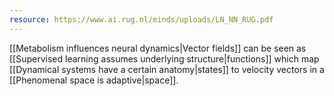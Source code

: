 ```yaml
---
resource: https://www.ai.rug.nl/minds/uploads/LN_NN_RUG.pdf
---
```


[[Metabolism influences neural dynamics|Vector fields]] can be seen as [[Supervised learning assumes underlying structure|functions]] which map [[Dynamical systems have a certain anatomy|states]] to velocity vectors in a [[Phenomenal space is adaptive|space]].